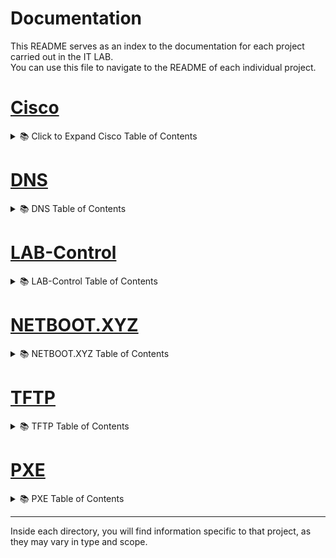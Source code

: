 # Documentation

This README serves as an index to the documentation for each project carried out in the IT LAB.  
You can use this file to navigate to the README of each individual project.

# [Cisco](https://github.com/IT-LAB-UAI/Documentation/blob/main/Cisco/README.md)
<details>
<summary>📚 Click to Expand Cisco Table of Contents</summary>

### 📚 Cisco Router Configuration – Table of Contents
- [🔄 Resetting the Cisco 2901 Router to Factory Defaults](https://github.com/IT-LAB-UAI/Documentation/blob/main/Cisco/README.md#-resetting-the-cisco-2901-router-to-factory-defaults)
  - [🔧 Steps to Erase the Current Configuration](https://github.com/IT-LAB-UAI/Documentation/blob/main/Cisco/README.md#-steps-to-erase-the-current-configuration)
- [⏩ Skipping Initial Configuration Dialog](https://github.com/IT-LAB-UAI/Documentation/blob/main/Cisco/README.md#-skipping-initial-configuration-dialog)
- [📡 Disabling Automatic TFTP Configuration Fetch](https://github.com/IT-LAB-UAI/Documentation/blob/main/Cisco/README.md#-disabling-automatic-tftp-configuration-fetch)
  - [🛑 Disable TFTP Configuration Fetch](https://github.com/IT-LAB-UAI/Documentation/blob/main/Cisco/README.md#-disable-tftp-configuration-fetch)
- [🧩 Lab VLAN Setup](https://github.com/IT-LAB-UAI/Documentation/blob/main/Cisco/README.md#-lab-vlan-setup)
- [📝 Defining VLANs and DHCP Pools](https://github.com/IT-LAB-UAI/Documentation/blob/main/Cisco/README.md#-defining-vlans-and-dhcp-pools)
  - [📋 General VLAN DHCP Configuration Format](https://github.com/IT-LAB-UAI/Documentation/blob/main/Cisco/README.md#-general-vlan-dhcp-configuration-format)
  - [💡 Example - Server VLAN](https://github.com/IT-LAB-UAI/Documentation/blob/main/Cisco/README.md#-example---server-vlan)
  - [📦 DHCP Pool Configuration for All VLANs](https://github.com/IT-LAB-UAI/Documentation/blob/main/Cisco/README.md#-dhcp-pool-configuration-for-all-vlans)
- [🔌 Configuring Interfaces: External (DHCP) and Internal (Trunk)](https://github.com/IT-LAB-UAI/Documentation/blob/main/Cisco/README.md#-configuring-interfaces-external-dhcp-and-internal-trunk)
  - [🌐 External Interface (`GigabitEthernet0/0`)](https://github.com/IT-LAB-UAI/Documentation/blob/main/Cisco/README.md#-external-interface-gigabitethernet00)
  - [🖧 Internal Trunk Interface (`GigabitEthernet0/1`)](https://github.com/IT-LAB-UAI/Documentation/blob/main/Cisco/README.md#-internal-trunk-interface-gigabitethernet01)
- [🧱 Configuring Subinterfaces for Each VLAN](https://github.com/IT-LAB-UAI/Documentation/blob/main/Cisco/README.md#-configuring-subinterfaces-for-each-vlan)
  - [❓ Why Do We Use 802.1Q Encapsulation?](https://github.com/IT-LAB-UAI/Documentation/blob/main/Cisco/README.md#-why-do-we-use-8021q-encapsulation)
  - [📐 Subinterface Configuration Template](https://github.com/IT-LAB-UAI/Documentation/blob/main/Cisco/README.md#-subinterface-configuration-template)
  - [🧪 Example - VLAN 1 (Management)](https://github.com/IT-LAB-UAI/Documentation/blob/main/Cisco/README.md#-example---vlan-1-management)
  - [🧬 Subinterface Configuration for All VLANs](https://github.com/IT-LAB-UAI/Documentation/blob/main/Cisco/README.md#-subinterface-configuration-for-all-vlans)

</details>

# [DNS](https://github.com/IT-LAB-UAI/Documentation/blob/main/DNS/README.md)
<details>
<summary>📚 DNS Table of Contents</summary>

### 📚 DNS Configuration – Table of Contents
- [🧰 Prerequisites](https://github.com/IT-LAB-UAI/Documentation/blob/main/DNS/README.md#-prerequisites)
- [📦 Installation](https://github.com/IT-LAB-UAI/Documentation/blob/main/DNS/README.md#-installation)
- [🔍 Verifying the Installation](https://github.com/IT-LAB-UAI/Documentation/blob/main/DNS/README.md#-verifying-the-installation)
- [📖 DNS Configuration Overview](https://github.com/IT-LAB-UAI/Documentation/blob/main/DNS/README.md#-dns-configuration-overview)
  - [🧮 Server-Side Configuration](https://github.com/IT-LAB-UAI/Documentation/blob/main/DNS/README.md#-server-side-configuration)
  - [📡 Router-Side Configuration](https://github.com/IT-LAB-UAI/Documentation/blob/main/DNS/README.md#-router-side-configuration)
- [🧑‍💻 Step 1: Configuring the DNS Service on the Host Machine](https://github.com/IT-LAB-UAI/Documentation/blob/main/DNS/README.md#-step-1-configuring-the-dns-service-on-the-host-machine)
  - [🔌 1. Set the Listening Interface](https://github.com/IT-LAB-UAI/Documentation/blob/main/DNS/README.md#-1-set-the-listening-interface)
  - [🎯 2. Restrict Listening Addresses](https://github.com/IT-LAB-UAI/Documentation/blob/main/DNS/README.md#-2-restrict-listening-addresses)
  - [🪵 3. Enable Logging for Debugging](https://github.com/IT-LAB-UAI/Documentation/blob/main/DNS/README.md#-3-enable-logging-for-debugging)
  - [✅ 4. Apply the Configuration](https://github.com/IT-LAB-UAI/Documentation/blob/main/DNS/README.md#-4-apply-the-configuration)
- [🔧 Step 2: Configuring the Router to Use the DNS Server](https://github.com/IT-LAB-UAI/Documentation/blob/main/DNS/README.md#-step-2-configuring-the-router-to-use-the-dns-server)
  - [🔗 1. Connect to the Cisco Router](https://github.com/IT-LAB-UAI/Documentation/blob/main/DNS/README.md#-1-connect-to-the-cisco-router)
  - [🔐 2. Enter Privileged EXEC Mode](https://github.com/IT-LAB-UAI/Documentation/blob/main/DNS/README.md#-2-enter-privileged-exec-mode)
  - [🔧 3. Enter Global Configuration Mode](https://github.com/IT-LAB-UAI/Documentation/blob/main/DNS/README.md#-3-enter-global-configuration-mode)
  - [📂 4. Modify the DHCP Pool](https://github.com/IT-LAB-UAI/Documentation/blob/main/DNS/README.md#-4-modify-the-dhcp-pool)
  - [🌐 5. Set the DNS Server for the DHCP Pool](https://github.com/IT-LAB-UAI/Documentation/blob/main/DNS/README.md#-5-set-the-dns-server-for-the-dhcp-pool)
  - [💾 6. Save and Exit](https://github.com/IT-LAB-UAI/Documentation/blob/main/DNS/README.md#-6-save-and-exit)
- [📝 Adding DNS Entries](https://github.com/IT-LAB-UAI/Documentation/blob/main/DNS/README.md#-adding-dns-entries)

</details>


# [LAB-Control](https://github.com/IT-LAB-UAI/LAB-Control/blob/develop/README.md)
<details>
<summary>📚 LAB-Control Table of Contents</summary>

### Table of Contents

- [🧰 Configuration and Deployment](https://github.com/IT-LAB-UAI/LAB-Control/blob/develop/README.md#-configuration-and-deployment)
  - [🧪 1. Config `.env` File (Testing/Development)](https://github.com/IT-LAB-UAI/LAB-Control/blob/develop/README.md#-1-config-env-file-located-in-the-config-directory-for-testingdevelop)
  - [🌍 2. Root `.env` File (Docker Compose)](https://github.com/IT-LAB-UAI/LAB-Control/blob/develop/README.md#-2-root-env-file-located-in-the-root-directory-of-the-project)
- [📦 Project Structure](https://github.com/IT-LAB-UAI/LAB-Control/blob/develop/README.md#-project-structure)
- [📁 Project Structure (Definition)](https://github.com/IT-LAB-UAI/LAB-Control/blob/develop/README.md#-project-structure-definition)


</details>

# [NETBOOT.XYZ](https://github.com/IT-LAB-UAI/Documentation/blob/main/Netboot.xyz/README.md)
<details>
<summary>📚 NETBOOT.XYZ Table of Contents</summary>
  
### Table of Contents
- [🧰 Install and Setup](https://github.com/IT-LAB-UAI/Documentation/blob/main/Netboot.xyz/README.md#-install-and-setup)
- [🐳 Docker Compose Setup](https://github.com/IT-LAB-UAI/Documentation/blob/main/Netboot.xyz/README.md#-docker-compose-setup)
- [📝 Docker Compose File](https://github.com/IT-LAB-UAI/Documentation/blob/main/Netboot.xyz/README.md#-docker-compose-file)
- [🚀 Deploy the Application](https://github.com/IT-LAB-UAI/Documentation/blob/main/Netboot.xyz/README.md#-deploy-the-application)
- [🌐 Accessing the Web Interface and PXE Boot File](https://github.com/IT-LAB-UAI/Documentation/blob/main/Netboot.xyz/README.md#-accessing-the-web-interface-and-pxe-boot-file)
  - [📥 Downloading the Default PXE Boot File](https://github.com/IT-LAB-UAI/Documentation/blob/main/Netboot.xyz/README.md#-downloading-the-default-pxe-boot-file)
- [📚 PXE Boot Project](https://github.com/IT-LAB-UAI/Documentation/blob/main/Netboot.xyz/README.md#-pxe-boot-project)


</details>

# [TFTP](https://github.com/IT-LAB-UAI/Documentation/blob/main/TFTP/README.md)
<details>
<summary> 📚 TFTP Table of Contents</summary>

### Table of Contents

- [🧰 Installation and Setup](https://github.com/IT-LAB-UAI/Documentation/blob/main/TFTP/README.md#-installation-and-setup)
  - [🔄 1. Update the System](https://github.com/IT-LAB-UAI/Documentation/blob/main/TFTP/README.md#1-update-the-system)
  - [📦 2. Install the TFTP Server Package](https://github.com/IT-LAB-UAI/Documentation/blob/main/TFTP/README.md#2-install-the-tftp-server-package)
  - [📡 3. Check the TFTP Service Status](https://github.com/IT-LAB-UAI/Documentation/blob/main/TFTP/README.md#3-check-the-tftp-service-status)
  - [🛠️ 4. Configure the TFTP Server](https://github.com/IT-LAB-UAI/Documentation/blob/main/TFTP/README.md#4-configure-the-tftp-server)
  - [✅ 5. Restart the Service and Verify](https://github.com/IT-LAB-UAI/Documentation/blob/main/TFTP/README.md#5-restart-the-service-and-verify)
- [📁 What Goes in the TFTP Directory?](https://github.com/IT-LAB-UAI/Documentation/blob/main/TFTP/README.md#-what-goes-in-the-tftp-directory)
- [📚 PXE Boot Project](https://github.com/IT-LAB-UAI/Documentation/blob/main/TFTP/README.md#--pxe-boot-project)

</details>



# [PXE](https://github.com/IT-LAB-UAI/Documentation/blob/main/PXE/README.md)
<details>
<summary>📚 PXE Table of Contents</summary>
  
### 📚 PXE Boot System Documentation – Table of Contents
- [🧩 PXE Boot System](https://github.com/IT-LAB-UAI/Documentation/blob/main/PXE/README.md#-pxe-boot-system)
- [🧱 Prerequisites](https://github.com/IT-LAB-UAI/Documentation/blob/main/PXE/README.md#-prerequisites)
- [📝 What This Guide Covers](https://github.com/IT-LAB-UAI/Documentation/blob/main/PXE/README.md#-what-this-guide-covers)
- [🖥️ System Architecture](https://github.com/IT-LAB-UAI/Documentation/blob/main/PXE/README.md#️-system-architecture)
- [🔄 System Workflow](https://github.com/IT-LAB-UAI/Documentation/blob/main/PXE/README.md#-system-workflow)
- [🧭 PXE Bootfile Configuration on the Server](https://github.com/IT-LAB-UAI/Documentation/blob/main/PXE/README.md#-walkthrough-pxe-bootfile-configuration-on-the-server)
  - [📌 1. Define Your PXE Bootfile](https://github.com/IT-LAB-UAI/Documentation/blob/main/PXE/README.md#-1-define-your-pxe-bootfile)
  - [📂 2. Choose a Directory for Your PXE Files](https://github.com/IT-LAB-UAI/Documentation/blob/main/PXE/README.md#-2-choose-a-directory-for-your-pxe-files)
  - [⚙️ 3. Update the TFTP Server Configuration](https://github.com/IT-LAB-UAI/Documentation/blob/main/PXE/README.md#-3-update-the-tftp-server-configuration)
  - [🔄 4. Restart the TFTP Service](https://github.com/IT-LAB-UAI/Documentation/blob/main/PXE/README.md#-4-restart-the-tftp-service)
  - [✅ 5. Verify TFTP Service Is Running Correctly](https://github.com/IT-LAB-UAI/Documentation/blob/main/PXE/README.md#-5-verify-tftp-service-is-running-correctly)
- [📝 Configuring Unattended Installation via `preseed.cfg`](https://github.com/IT-LAB-UAI/Documentation/blob/main/PXE/README.md#-configuring-unattended-installation-via-preseedcfg)
- [🌐 Exposing the `preseed.cfg` File to the Network](https://github.com/IT-LAB-UAI/Documentation/blob/main/PXE/README.md#-exposing-the-preseedcfg-file-to-the-network)
- [🔧 Finalizing the Server-Side: What's Next?](https://github.com/IT-LAB-UAI/Documentation/blob/main/PXE/README.md#-finalizing-the-server-side-whats-next)
- [📡 Configure the Cisco Router](https://github.com/IT-LAB-UAI/Documentation/blob/main/PXE/README.md#-configure-the-cisco-router)
  - [⚙️ Cisco Router Configuration](https://github.com/IT-LAB-UAI/Documentation/blob/main/PXE/README.md#️-cisco-router-configuration)
- [🖥️ Final Step: Host Machine Configuration](https://github.com/IT-LAB-UAI/Documentation/blob/main/PXE/README.md#️-final-step-host-machine-configuration)
  - [⚙️ BIOS/UEFI Settings](https://github.com/IT-LAB-UAI/Documentation/blob/main/PXE/README.md#️-biosuefi-settings)
  - [⌨️ Booting into PXE](https://github.com/IT-LAB-UAI/Documentation/blob/main/PXE/README.md#️-booting-into-pxe)
  - [📥 Installing Debian via Preseed](https://github.com/IT-LAB-UAI/Documentation/blob/main/PXE/README.md#-installing-debian-via-preseed)

</details>

---

Inside each directory, you will find information specific to that project, as they may vary in type and scope.
